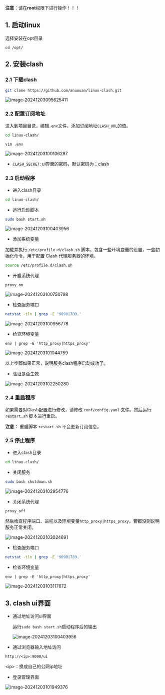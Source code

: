 

**注意**：请在**root**权限下进行操作！！！

## 1. 启动linux

选择安装在opt目录

```
cd /opt/
```

## 2. 安装clash

### 2.1 下载clash

```bash
git clone https://github.com/anuouan/linux-clash.git
```

<img src="README.assets/image-20241203095625411.png" alt="image-20241203095625411"  />

### 2.2 配置订阅地址

进入到项目目录，编辑`.env`文件，添加订阅地址`CLASH_URL`的值。

```bash
cd linux-clash/
```

```bash
vim .env
```

![image-20241203100106287](README.assets/image-20241203100106287.png)

- `CLASH_SECRET`: ui界面的密码，默认密码为：clash

### 2.3 启动程序

- 进入clash目录

```bash
cd linux-clash/
```

- 运行启动脚本

```bash
sudo bash start.sh
```

![image-20241203100403956](README.assets/image-20241203100403956.png)

- 添加系统变量

加载并执行 `/etc/profile.d/clash.sh` 脚本。包含一些环境变量的设置，一些初始化命令，用于配置 Clash 代理服务器的环境。

```bash
source /etc/profile.d/clash.sh
```

- 开启系统代理

```
proxy_on
```

![image-20241203100750798](README.assets/image-20241203100750798.png)

- 检查服务端口

```bash
netstat -tln | grep -E '9090|789.'
```

![image-20241203100956778](README.assets/image-20241203100956778.png)

- 检查环境变量

```
env | grep -E 'http_proxy|https_proxy'
```

![image-20241203101044759](README.assets/image-20241203101044759.png)

以上步鄹如果正常，说明服务clash程序启动成功了。

- 验证是否生效

![image-20241203102250280](README.assets/image-20241203102250280.png)

### 2.4 重启程序

如果需要对Clash配置进行修改，请修改 `conf/config.yaml` 文件。然后运行 `restart.sh` 脚本进行重启。

**注意：**
		重启脚本 `restart.sh` 不会更新订阅信息。

### 2.5 停止程序

- 进入clash目录

```bash
cd linux-clash/
```

- 关闭服务

```bash
sudo bash shutdown.sh
```

![image-20241203102954776](README.assets/image-20241203102954776.png)

- 关闭系统代理

```bash
proxy_off
```

然后检查程序端口、进程以及环境变量`http_proxy|https_proxy`，若都没则说明服务正常关闭。

![image-20241203103024691](README.assets/image-20241203103024691.png)

- 检查服务端口

```bash
netstat -tln | grep -E '9090|789.'
```

- 检查环境变量

```
env | grep -E 'http_proxy|https_proxy'
```

![image-20241203103117672](README.assets/image-20241203103117672.png)

## 3. clash ui界面

- 通过地址访问ui界面

  运行`sudo bash start.sh`启动程序后的输出

  ![image-20241203100403956](README.assets/image-20241203100403956.png)

- 通过浏览器输入地址访问

```
http://<ip>:9090/ui
```

\<ip>：换成自己的公网ip地址

- 登录管理界面

![image-20241203101949376](README.assets/image-20241203101949376.png)